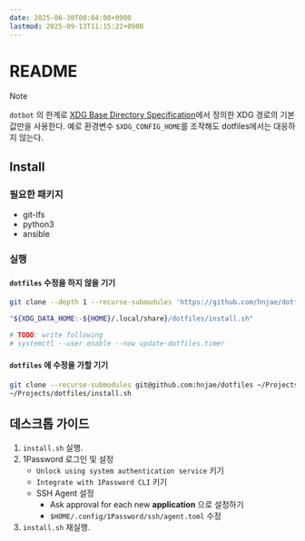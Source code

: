 ```yaml
---
date: 2025-06-30T00:04:00+0900
lastmod: 2025-09-13T11:15:22+0900
---
```


# README

> [!NOTE]
> `dotbot` 의 한계로 [XDG Base Directory Specification](https://specifications.freedesktop.org/basedir-spec/latest/)에서 정의한 XDG 경로의 기본값만을 사용한다. 예로 환경변수 `$XDG_CONFIG_HOME`를 조작해도 dotfiles에서는 대응하지 않는다.

## Install

### 필요한 패키지

- git-lfs
- python3
- ansible

### 실행

#### `dotfiles` 수정을 하지 않을 기기

```sh
git clone --depth 1 --recurse-submodules 'https://github.com/hnjae/dotfiles' "${XDG_DATA_HOME:-${HOME}/.local/share}/dotfiles"

"${XDG_DATA_HOME:-${HOME}/.local/share}/dotfiles/install.sh"

# TODO: write following
# systemctl --user enable --now update-dotfiles.timer
```

#### `dotfiles` 에 수정을 가할 기기

```sh
git clone --recurse-submodules git@github.com:hnjae/dotfiles ~/Projects/dotfiles
~/Projects/dotfiles/install.sh
```

## 데스크톱 가이드

1. `install.sh` 실행.
1. 1Password 로그인 및 설정
    - `Unlock using system authentication service` 키기
    - `Integrate with 1Password CLI` 키기
    - SSH Agent 설정
        - Ask approval for each new **application** 으로 설정하기
        - `$HOME/.config/1Password/ssh/agent.toml` 수정
3. `install.sh` 재실행.
